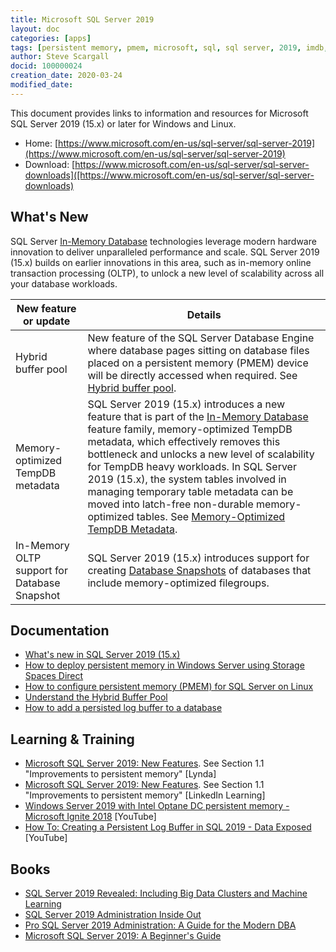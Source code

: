 ```yaml
---
title: Microsoft SQL Server 2019
layout: doc
categories: [apps]
tags: [persistent memory, pmem, microsoft, sql, sql server, 2019, imdb, in-memory database, database]
author: Steve Scargall
docid: 100000024
creation_date: 2020-03-24
modified_date: 
---
```


This document provides links to information and resources for Microsoft SQL Server 2019 (15.x) or later for Windows and Linux. 

- Home: [https://www.microsoft.com/en-us/sql-server/sql-server-2019](https://www.microsoft.com/en-us/sql-server/sql-server-2019)
- Download: [https://www.microsoft.com/en-us/sql-server/sql-server-downloads]([https://www.microsoft.com/en-us/sql-server/sql-server-downloads)

## What's New

SQL Server [In-Memory Database](https://docs.microsoft.com/en-us/sql/relational-databases/in-memory-database?view=sql-server-ver15) technologies leverage modern hardware innovation to deliver unparalleled performance and scale. SQL Server 2019 (15.x) builds on earlier innovations in this area, such as in-memory online transaction processing (OLTP), to unlock a new level of scalability across all your database workloads.

| **New feature or update**                    | Details                                                      |
| -------------------------------------------- | ------------------------------------------------------------ |
| Hybrid buffer pool                           | New feature of the SQL Server Database Engine where database pages sitting on database files placed on a persistent memory (PMEM) device will be directly accessed when required. See [Hybrid buffer pool](https://docs.microsoft.com/en-us/sql/database-engine/configure-windows/hybrid-buffer-pool?view=sql-server-ver15). |
| Memory-optimized TempDB metadata             | SQL Server 2019 (15.x) introduces a new feature that is part of the [In-Memory Database](https://docs.microsoft.com/en-us/sql/relational-databases/in-memory-database?view=sql-server-ver15) feature family, memory-optimized TempDB metadata, which effectively removes this bottleneck and unlocks a new level of scalability for TempDB heavy workloads. In SQL Server 2019 (15.x), the system tables involved in managing temporary table metadata can be moved into latch-free non-durable memory-optimized tables. See [Memory-Optimized TempDB Metadata](https://docs.microsoft.com/en-us/sql/relational-databases/databases/tempdb-database?view=sql-server-ver15#memory-optimized-tempdb-metadata). |
| In-Memory OLTP support for Database Snapshot | SQL Server 2019 (15.x) introduces support for creating [Database Snapshots](https://docs.microsoft.com/en-us/sql/relational-databases/databases/database-snapshots-sql-server?view=sql-server-ver15) of databases that include memory-optimized filegroups. |



## Documentation

- [What's new in SQL Server 2019 (15.x)](https://docs.microsoft.com/en-us/sql/sql-server/what-s-new-in-sql-server-ver15?view=sql-server-ver15)
- [How to deploy persistent memory in Windows Server using Storage Spaces Direct](https://docs.microsoft.com/en-us/windows-server/storage/storage-spaces/deploy-pmem)
- [How to configure persistent memory (PMEM) for SQL Server on Linux](https://docs.microsoft.com/en-us/sql/linux/sql-server-linux-configure-pmem?view=sql-server-ver15)
- [Understand the Hybrid Buffer Pool](https://docs.microsoft.com/en-us/sql/database-engine/configure-windows/hybrid-buffer-pool?view=sql-server-ver15)
- [How to add a persisted log buffer to a database](https://docs.microsoft.com/en-us/sql/relational-databases/databases/add-persisted-log-buffer?view=sql-server-ver15)



## Learning & Training

- [Microsoft SQL Server 2019: New Features](https://www.lynda.com/SQL-Server-tutorials/Improvements-persistent-memory/5010660/2219547-4.html). See Section 1.1 "Improvements to persistent memory" [Lynda]
- [Microsoft SQL Server 2019: New Features](https://www.linkedin.com/learning/microsoft-sql-server-2019-new-features/improvements-to-persistent-memory). See Section 1.1 "Improvements to persistent memory" [LinkedIn Learning]
- [Windows Server 2019 with Intel Optane DC persistent memory - Microsoft Ignite 2018](https://www.youtube.com/watch?v=8WMXkMLJORc) [YouTube]
- [How To: Creating a Persistent Log Buffer in SQL 2019 - Data Exposed](https://www.youtube.com/watch?v=g-beqlkmDvw) [YouTube]



## Books

- [SQL Server 2019 Revealed: Including Big Data Clusters and Machine Learning](https://www.amazon.com/SQL-Server-2019-Revealed-Including/dp/148425418X)
- [SQL Server 2019 Administration Inside Out](https://www.amazon.com/SQL-Server-2019-Administration-Inside-ebook/dp/B085P1HSC2)
- [Pro SQL Server 2019 Administration: A Guide for the Modern DBA](https://www.amazon.com/Pro-SQL-Server-2019-Administration-ebook/dp/B07ZC1XC9Z)
- [Microsoft SQL Server 2019: A Beginner's Guide](https://www.amazon.com/Microsoft-SQL-Server-2019-Beginners-ebook/dp/B082K92PL7)
